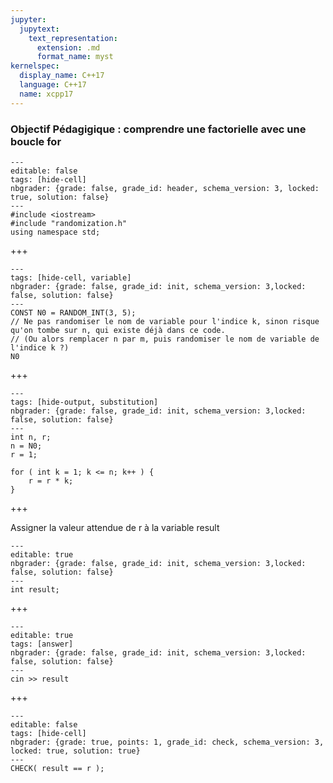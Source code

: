 ```yaml
---
jupyter:
  jupytext:
    text_representation:
      extension: .md
      format_name: myst
kernelspec:
  display_name: C++17
  language: C++17
  name: xcpp17
---
```


### Objectif Pédagigique : comprendre une factorielle avec une boucle for

```{code-cell} c++
---
editable: false
tags: [hide-cell]
nbgrader: {grade: false, grade_id: header, schema_version: 3, locked: true, solution: false}
---
#include <iostream>
#include "randomization.h"
using namespace std;
```

+++

```{code-cell} c++
---
tags: [hide-cell, variable]
nbgrader: {grade: false, grade_id: init, schema_version: 3,locked: false, solution: false}
---
CONST N0 = RANDOM_INT(3, 5);
// Ne pas randomiser le nom de variable pour l'indice k, sinon risque qu'on tombe sur n, qui existe déjà dans ce code.
// (Ou alors remplacer n par m, puis randomiser le nom de variable de l'indice k ?)
N0
```

+++

```{code-cell} c++
---
tags: [hide-output, substitution]
nbgrader: {grade: false, grade_id: init, schema_version: 3,locked: false, solution: false}
---
int n, r;
n = N0;
r = 1;

for ( int k = 1; k <= n; k++ ) {
    r = r * k;
}
```

+++

Assigner la valeur attendue de r à la variable result
```{code-cell} c++
---
editable: true
nbgrader: {grade: false, grade_id: init, schema_version: 3,locked: false, solution: false}
---
int result;
```

+++

```{code-cell} c++
---
editable: true
tags: [answer]
nbgrader: {grade: false, grade_id: init, schema_version: 3,locked: false, solution: false}
---
cin >> result
```

+++

```{code-cell} c++
---
editable: false
tags: [hide-cell]
nbgrader: {grade: true, points: 1, grade_id: check, schema_version: 3, locked: true, solution: true}
---
CHECK( result == r );
```
